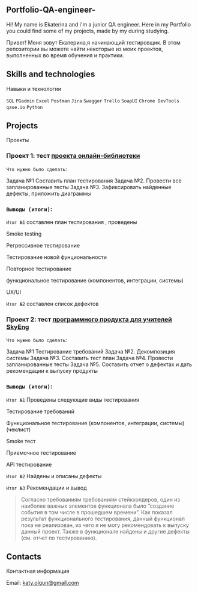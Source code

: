 ## Portfolio-QA-engineer- 
Hi! My name is Ekaterina and i'm a junior QA engineer. Here in my Portfolio you could find some of my projects, made by my during studying.


Привет! Меня зовут Екатерина,я начинающий тестировщик.
В этом репозитории вы можете найти некоторые из моих проектов, выполненных во время обучения и практики.

## Skills and technologies 
Навыки и технологии

`SQL` `PGadmin` `Excel` `Postman` `Jira` `Swagger` `Trello` `SoapUI` `Chrome DevTools` `qase.io` `Python`


## Projects 
Проекты  

### Проект 1: тест [проекта онлайн-библиотеки](https://katyol.atlassian.net/wiki/spaces/~63d183f695cff7f585c3a728/pages/164059?atlOrigin=eyJpIjoiODhkZTA0Mjg1MGE2NDk4ODg4YTQzNGYyNGY4Nzc1OTMiLCJwIjoiYyJ9)

`Что нужно было сделать`:

Задача №1 Составить план тестирования 
Задача №2. Провести все запланированные тесты 
Задача №3. Зафиксировать найденные дефекты, приложить диаграммы 


### `Выводы (итоги)`:

`Итог №1` составлен план тестирования , проведены 

Smoke testing 

Регрессивное тестирование 

Тестирование новой фунциональности

Повторное тестирование 

функциональное тестирование (компонентов, интеграции, системы)

UX/UI 

`Итог №2` составлен список дефектов 


### Проект 2: тест [программного продукта для учителей SkyEng](https://katyol.atlassian.net/l/cp/wjm1NchS)

`Что нужно было сделать`:

Задача №1 Тестирование требований 
Задача №2. Декомпозиция системы 
Задача №3. Составить тест план
Задача №4. Провести запланированные тесты 
Задача №5. Составить отчет о дефектах и дать рекомендации к выпуску продукты 


### `Выводы (итоги)`:

`Итог №1` Проведены следующие виды тестирования 

Тестирование требований

Функциональное тестирование (компонентов, интеграции, системы) (чеклист) 

Smoke тест

Приемочное тестирование

API тестирование  

`Итог №2` Найдены и описаны дефекты 

`Итог №3` Рекомендации и вывод 

> Согласно требованиям требованиям стейкхолдеров, один  из наиболее важных элементов функционала было “создание события в том числе в прошедшем времени”.  Как показал результат функционального тестирования, данный функционал пока не реализован, из чего я не могу рекомендовать к выпуску данный проект. Также в функционале найдены и другие дефекты (см. отчет по тестированию). 

## Contacts 
Контактная информация 

Email: katy.olgun@gmail.com 

